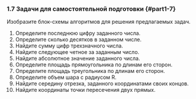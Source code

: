### 1.7 Задачи для самостоятельной подготовки {#part1-7}

Изобразите блок-схемы алгоритмов для решения предлагаемых задач.

1. Определите последнюю цифру заданного числа.
2. Определите сколько десятков в заданном числе.
3. Найдите сумму цифр трехзначного числа.
4. Найдите следующее четное за заданным число.
5. Найдите абсолютное значение заданного числа.
6. Определите площадь прямоугольника по длинам его сторон.
7. Определите площадь треугольника по длинам его сторон.
8. Определите объем шара с радиусом R.
9. Найдите середину отрезка, заданного координатами своих концов.
10. Найдите координаты точки пересечения двух прямых.
